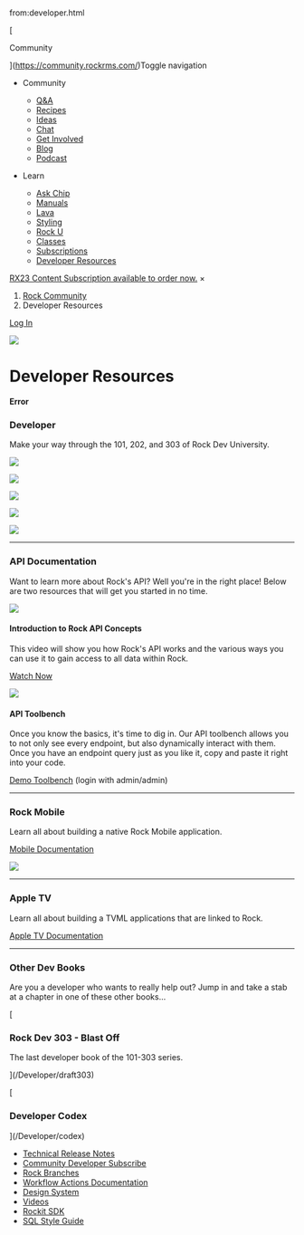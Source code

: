 # 
from:developer.html

    

[

Community

](https://community.rockrms.com/)Toggle navigation

*   Community
    
    *   [Q&A](https://community.rockrms.com/ask)
    *   [Recipes](https://community.rockrms.com/recipes)
    *   [Ideas](https://community.rockrms.com/Ideas)
    *   [Chat](https://community.rockrms.com/chat)
    *   [Get Involved](https://community.rockrms.com/get-involved)
    *   [Blog](https://community.rockrms.com/Connect)
    *   [Podcast](https://community.rockrms.com/podcast)
*   Learn
    
    *   [Ask Chip](https://community.rockrms.com/askchip)
    *   [Manuals](https://community.rockrms.com/documentation)
    *   [Lava](https://community.rockrms.com/Lava)
    *   [Styling](https://community.rockrms.com/styling)
    *   [Rock U](https://community.rockrms.com/rocku)
    *   [Classes](https://community.rockrms.com/classes)
    *   [Subscriptions](https://community.rockrms.com/subscriptions)
    *   [Developer Resources](https://community.rockrms.com/developer)

[RX23 Content Subscription available to order now.](https://community.rockrms.com/subscriptions) ×

1.  [Rock Community](/page/1247)
2.  Developer Resources

[Log In](/login?returnurl=/page/1276)

![](/Themes/RockCommunity/Assets/Images/particles.png)

Developer Resources
===================

**Error**

### Developer

Make your way through the 101, 202, and 303 of Rock Dev University.

[![](/GetImage.ashx?id=123&width=710&height=919)](/developer/book/19/55)

[![](/GetImage.ashx?id=120&width=710&height=919)](/developer/book/16/16)

[![](/GetImage.ashx?id=121&width=710&height=919)](/developer/book/17/17)

[![](/GetImage.ashx?id=4314&width=710&height=919)](/developer/book/33/121)

[![](/GetImage.ashx?id=124&width=710&height=919)](/developer/book/26/26)

* * *

### API Documentation

Want to learn more about Rock's API? Well you're in the right place! Below are two resources that will get you started in no time.

[![](/Content/RockExternal/Developer/api-video-thumbnail.png)](https://community.rockrms.com/rx2018/subscription/using-the-rock-rest-api)

#### Introduction to Rock API Concepts

This video will show you how Rock's API works and the various ways you can use it to gain access to all data within Rock.

[Watch Now](https://community.rockrms.com/subscriptions/rx2018/using-the-rock-rest-api)

[![](/Content/RockExternal/Developer/api-toolbench.png)](https://rock.rocksolidchurchdemo.com/api/docs/index)

#### API Toolbench

Once you know the basics, it's time to dig in. Our API toolbench allows you to not only see every endpoint, but also dynamically interact with them. Once you have an endpoint query just as you like it, copy and paste it right into your code.

[Demo Toolbench](https://rock.rocksolidchurchdemo.com/api/docs/index) (login with admin/admin)

* * *

### Rock Mobile

Learn all about building a native Rock Mobile application.

[Mobile Documentation](https://mobiledocs.rockrms.com/)

[![](/Content/misc/mobileheader.png)](https://mobiledocs.rockrms.com/)

* * *

### Apple TV

Learn all about building a TVML applications that are linked to Rock.

[Apple TV Documentation](https://appletv.rockrms.com/)

* * *

### Other Dev Books

Are you a developer who wants to really help out? Jump in and take a stab at a chapter in one of these other books...

[

### Rock Dev 303 - Blast Off

The last developer book of the 101-303 series.



](/Developer/draft303)

[

### Developer Codex



](/Developer/codex)

*   [Technical Release Notes](/developer/changelog)
*   [Community Developer Subscribe](/developer/CommunityDeveloperSubscribe)
*   [Rock Branches](/developer/rock-branches)
*   [Workflow Actions Documentation](/WorkflowActions)
*   [Design System](/developer/design-system)
*   [Videos](/developer/videos)
*   [Rockit SDK](/developer/rockit)
*   [SQL Style Guide](/developer/sql-style-guide)